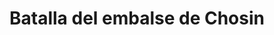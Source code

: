 ﻿---
title: "Batalla del embalse de Chosin"
permalink: periodes_378.html
layout: periode
dataInici: 1950-11-27
dataFi: 1950-12-13
sidebar: periodes
pares:
  - id: 377
    title: "Guerra de Corea"
    dataInici: "(1950-06-25)"
    dataFi: "(1953-07-27)"

fills:
jocsPrincipals:
  - title: "Chosin"
    bggId: 11338

  - title: "Chosin: X Corps Escapes the Trap"
    bggId: 38825
    dataInici: 
    dataFi: 

  - title: "Toktong Pass: Escape from Chosin"
    bggId: 22154
    dataInici: 
    dataFi: 

jocsEscenaris:
jocsEpoca:
  - title: "Korean War Battles"
    bggId: 175020
    escenari: "Chosin"
    dataInici: 
    dataFi: 

jocsEpocaEscenaris:
---
